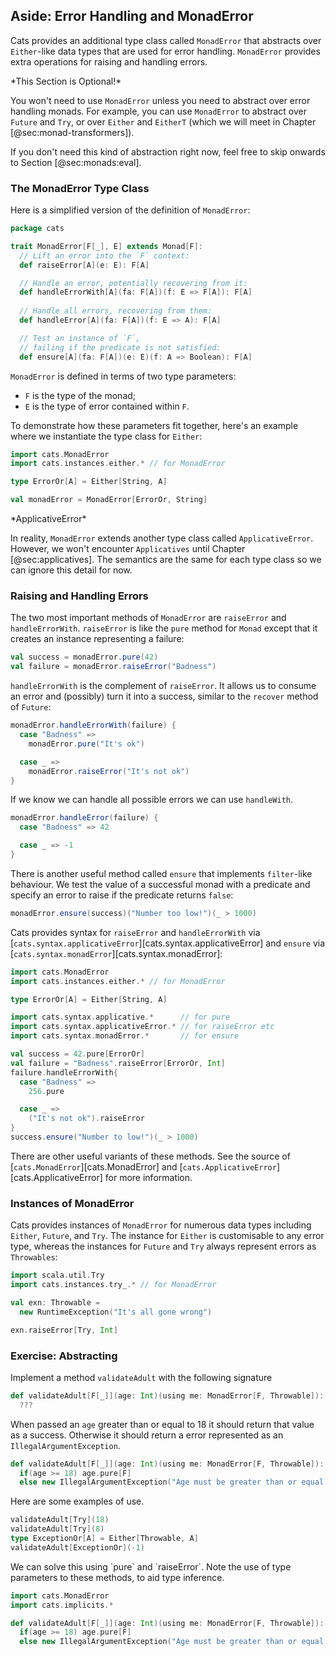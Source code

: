 ## Aside: Error Handling and MonadError

Cats provides an additional type class called `MonadError`
that abstracts over `Either`-like data types
that are used for error handling.
`MonadError` provides extra operations
for raising and handling errors.

<div class="callout callout-info">
*This Section is Optional!*

You won't need to use `MonadError`
unless you need to abstract over error handling monads.
For example, you can use `MonadError`
to abstract over `Future` and `Try`,
or over `Either` and `EitherT`
(which we will meet in Chapter [@sec:monad-transformers]).

If you don't need this kind of abstraction right now,
feel free to skip onwards to Section [@sec:monads:eval].
</div>

### The MonadError Type Class

Here is a simplified version
of the definition of `MonadError`:

```scala
package cats

trait MonadError[F[_], E] extends Monad[F]:
  // Lift an error into the `F` context:
  def raiseError[A](e: E): F[A]

  // Handle an error, potentially recovering from it:
  def handleErrorWith[A](fa: F[A])(f: E => F[A]): F[A]
  
  // Handle all errors, recovering from them:
  def handleError[A](fa: F[A])(f: E => A): F[A]

  // Test an instance of `F`,
  // failing if the predicate is not satisfied:
  def ensure[A](fa: F[A])(e: E)(f: A => Boolean): F[A]
```

`MonadError` is defined in terms of two type parameters:

- `F` is the type of the monad;
- `E` is the type of error contained within `F`.

To demonstrate how these parameters fit together,
here's an example where we
instantiate the type class for `Either`:

```scala mdoc:silent
import cats.MonadError
import cats.instances.either.* // for MonadError

type ErrorOr[A] = Either[String, A]

val monadError = MonadError[ErrorOr, String]
```

<div class="callout callout-warning">
*ApplicativeError*

In reality, `MonadError` extends another type class
called `ApplicativeError`.
However, we won't encounter `Applicatives`
until Chapter [@sec:applicatives].
The semantics are the same for each type class
so we can ignore this detail for now.
</div>

### Raising and Handling Errors

The two most important methods of `MonadError`
are `raiseError` and `handleErrorWith`.
`raiseError` is like the `pure` method for `Monad`
except that it creates an instance representing a failure:

```scala mdoc
val success = monadError.pure(42)
val failure = monadError.raiseError("Badness")
```

`handleErrorWith` is the complement of `raiseError`.
It allows us to consume an error and (possibly)
turn it into a success,
similar to the `recover` method of `Future`:

```scala mdoc
monadError.handleErrorWith(failure) {
  case "Badness" =>
    monadError.pure("It's ok")

  case _ =>
    monadError.raiseError("It's not ok")
}
```

If we know we can handle all possible errors 
we can use `handleWith`.

```scala mdoc
monadError.handleError(failure) {
  case "Badness" => 42

  case _ => -1
}
```

There is another useful method called `ensure`
that implements `filter`-like behaviour.
We test the value of a successful monad with a predicate
and specify an error to raise if the predicate returns `false`:

```scala mdoc
monadError.ensure(success)("Number too low!")(_ > 1000)
```

Cats provides syntax for `raiseError` and `handleErrorWith`
via [`cats.syntax.applicativeError`][cats.syntax.applicativeError]
and `ensure` via [`cats.syntax.monadError`][cats.syntax.monadError]:

```scala mdoc:invisible:reset
import cats.MonadError
import cats.instances.either.* // for MonadError

type ErrorOr[A] = Either[String, A]
```
```scala mdoc:silent
import cats.syntax.applicative.*      // for pure
import cats.syntax.applicativeError.* // for raiseError etc
import cats.syntax.monadError.*       // for ensure
```

```scala mdoc
val success = 42.pure[ErrorOr]
val failure = "Badness".raiseError[ErrorOr, Int]
failure.handleErrorWith{
  case "Badness" =>
    256.pure

  case _ =>
    ("It's not ok").raiseError
}
success.ensure("Number to low!")(_ > 1000)
```

There are other useful variants of these methods.
See the source of [`cats.MonadError`][cats.MonadError]
and [`cats.ApplicativeError`][cats.ApplicativeError]
for more information.

### Instances of MonadError

Cats provides instances of `MonadError`
for numerous data types including
`Either`, `Future`, and `Try`.
The instance for `Either` is customisable to any error type,
whereas the instances for `Future` and `Try`
always represent errors as `Throwables`:

```scala mdoc:silent
import scala.util.Try
import cats.instances.try_.* // for MonadError

val exn: Throwable =
  new RuntimeException("It's all gone wrong")
```

```scala mdoc
exn.raiseError[Try, Int]
```

### Exercise: Abstracting

Implement a method `validateAdult` with the following signature

```scala
def validateAdult[F[_]](age: Int)(using me: MonadError[F, Throwable]): F[Int] =
  ???
```

When passed an `age` greater than or equal to 18 it should return that value as a success. Otherwise it should return a error represented as an `IllegalArgumentException`.

```scala mdoc:invisible
def validateAdult[F[_]](age: Int)(using me: MonadError[F, Throwable]): F[Int] =
  if(age >= 18) age.pure[F]
  else new IllegalArgumentException("Age must be greater than or equal to 18").raiseError[F, Int]
```

Here are some examples of use.

```scala mdoc
validateAdult[Try](18)
validateAdult[Try](8)
type ExceptionOr[A] = Either[Throwable, A]
validateAdult[ExceptionOr](-1)
```

<div class="solution">
We can solve this using `pure` and `raiseError`. Note the use of type parameters to these methods, to aid type inference.

```scala mdoc:invisible:reset-object
import cats.MonadError
import cats.implicits.*
```
```scala mdoc:silent
def validateAdult[F[_]](age: Int)(using me: MonadError[F, Throwable]): F[Int] =
  if(age >= 18) age.pure[F]
  else new IllegalArgumentException("Age must be greater than or equal to 18").raiseError[F, Int]
```
</div>
